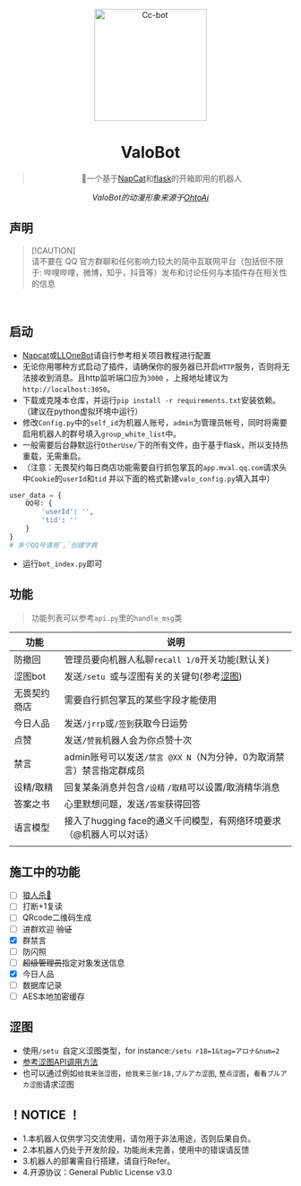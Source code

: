<p align="center">
  <a href="https://www.pixiv.net/artworks/93066887">
    <img src="https://raw.githubusercontent.com/BlingCc233/go-cqhttp-ccbot/main/OtoAi.png" width="200" height="200" alt="Cc-bot">
  </a>
</p>

<div align="center">

# ValoBot

> 🤖一个基于<a href="https://github.com/NapNeko/NapCatQQ">NapCat</a>和<a href="https://github.com/pallets/flask">flask</a>的开箱即用的机器人

<p align="center">
<!--
  <a href="https://github.com/BlingCc233/go-cqhttp-ccbot/releases">
    <img src="https://img.shields.io/github/v/release/BlingCc233/go-cqhttp-ccbot?color=blueviolet&include_prereleases&style=for-the-badge" alt="release">
  </a>
-->
</p>

_ValoBot的动漫形象来源于[OhtoAi](https://wonder-egg-priority.com/character/ai/)_

</div>

## 声明

> [!CAUTION]\
> 请不要在 QQ 官方群聊和任何影响力较大的简中互联网平台（包括但不限于: 哔哩哔哩，微博，知乎，抖音等）发布和讨论任何与本插件存在相关性的信息


  <br/>

## 启动

- [Napcat](https://github.com/NapNeko/NapCatQQ)或[LLOneBot](https://github.com/LLOneBot/LLOneBot)请自行参考相关项目教程进行配置
- 无论你用哪种方式启动了插件，请确保你的服务器已开启`HTTP`服务，否则将无法接收到消息。且http监听端口应为`3000`
  ，上报地址建议为`http://localhost:3050`。
- 下载或克隆本仓库，并运行`pip install -r requirements.txt`安装依赖。（建议在python虚拟环境中运行）
- 修改`Config.py`中的`self_id`为机器人账号，`admin`为管理员帐号，同时将需要启用机器人的群号填入`group_white_list`中。
- 一般需要后台静默运行`OtherUse/`下的所有文件，由于基于flask，所以支持热重载，无需重启。
- （注意：无畏契约每日商店功能需要自行抓包掌瓦的`app.mval.qq.com`请求头中`Cookie`的`userId`和`tid`
  并以下面的格式新建`valo_config.py`填入其中）

```python
user_data = {
    QQ号: {
        'userId': '',
        'tid': ''
    }
}
# 多个QQ号请用`,`创建字典
```

- 运行`bot_index.py`即可

## 功能

> 功能列表可以参考`api.py`里的`handle_msg`类

| 功能     | 说明                                         |
|--------|--------------------------------------------|
| 防撤回    | 管理员要向机器人私聊`recall 1/0`开关功能(默认关)            |
| 涩图bot  | 发送`/setu `或与涩图有关的关键句(参考[涩图](#涩图))          |
| 无畏契约商店 | 需要自行抓包掌瓦的某些字段才能使用                          |
| 今日人品   | 发送`/jrrp`或`/签到`获取今日运势                      |
| 点赞     | 发送`/赞我`机器人会为你点赞十次                          |
| 禁言     | admin账号可以发送`/禁言 @XX N`（N为分钟，0为取消禁言）禁言指定群成员 |
| 设精/取精  | 回复某条消息并包含`/设精` `/取精`可以设置/取消精华消息            |
| 答案之书   | 心里默想问题，发送`/答案`获得回答                         |
| 语言模型   | 接入了hugging face的通义千问模型，有网络环境要求（@机器人可以对话）   |
|        |                                            |

## 施工中的功能

- [ ] [狼人杀🐺](https://github.com/HUZHU-TEAM/Wolf-game "狼人杀")
- [ ] 打断+1复读
- [ ] QRcode二维码生成
- [ ] 进群欢迎 ~~验证~~
- [X] 群禁言
- [ ] 防闪照
- [ ] ~~超级管理员~~指定对象发送信息
- [X] 今日人品
- [ ] 数据库记录
- [ ] AES本地加密缓存

## 涩图

- 使用`/setu `自定义涩图类型，for instance:`/setu r18=1&tag=アロナ&num=2`
- <a href="https://api.lolicon.app/#/">参考涩图API调用方法</a>
- 也可以通过例如`给我来张涩图`，`给我来三张r18,ブルアカ涩图`, `整点涩图`，`看看ブルアカ涩图`请求涩图

## ！NOTICE ！

- 1.本机器人仅供学习交流使用，请勿用于非法用途，否则后果自负。
- 2.本机器人仍处于开发阶段，功能尚未完善，使用中的错误请反馈
- 3.机器人的部署需自行搭建，请自行Refer。
- 4.开源协议：General Public License v3.0
